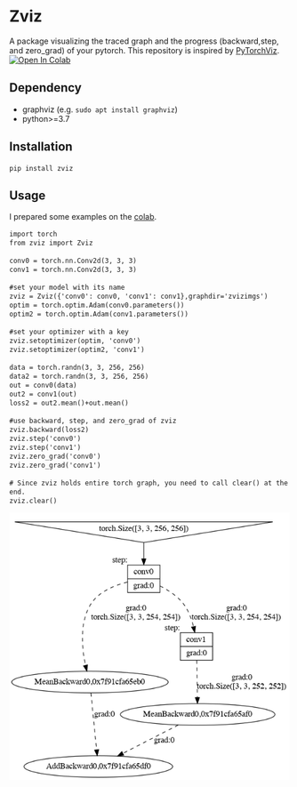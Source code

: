 Zviz
====
A package visualizing the traced graph and the progress (backward,step, and zero_grad) of your pytorch.
This repository is inspired by [PyTorchViz](https://raw.githubusercontent.com/szagoruyko/pytorchviz/).
[![Open In Colab](https://colab.research.google.com/assets/colab-badge.svg)](https://colab.research.google.com/drive/18K71_mChwZYPl3nN9Q8BezJeN9wgi3b6?usp=sharing)

## Dependency
- graphviz
  (e.g. ```sudo apt install graphviz```)
- python>=3.7
## Installation
```
pip install zviz
```

## Usage
I prepared some examples on the [colab](https://colab.research.google.com/drive/18K71_mChwZYPl3nN9Q8BezJeN9wgi3b6?usp=sharing).
```angular2html
import torch
from zviz import Zviz

conv0 = torch.nn.Conv2d(3, 3, 3)
conv1 = torch.nn.Conv2d(3, 3, 3)

#set your model with its name
zviz = Zviz({'conv0': conv0, 'conv1': conv1},graphdir='zvizimgs')
optim = torch.optim.Adam(conv0.parameters())
optim2 = torch.optim.Adam(conv1.parameters())

#set your optimizer with a key
zviz.setoptimizer(optim, 'conv0')
zviz.setoptimizer(optim2, 'conv1')

data = torch.randn(3, 3, 256, 256)
data2 = torch.randn(3, 3, 256, 256)
out = conv0(data)
out2 = conv1(out)
loss2 = out2.mean()+out.mean()

#use backward, step, and zero_grad of zviz
zviz.backward(loss2)
zviz.step('conv0')
zviz.step('conv1')
zviz.zero_grad('conv0')
zviz.zero_grad('conv1')

# Since zviz holds entire torch graph, you need to call clear() at the end.
zviz.clear()
```
![image](https://github.com/hokuseihal/torchzviz/blob/master/example.gif)
